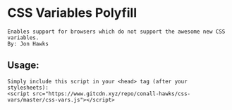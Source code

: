 # CSS Variables Polyfill
	Enables support for browsers which do not support the awesome new CSS variables.
	By: Jon Hawks

## Usage:
	Simply include this script in your <head> tag (after your stylesheets):
	<script src="https://www.gitcdn.xyz/repo/conall-hawks/css-vars/master/css-vars.js"></script>